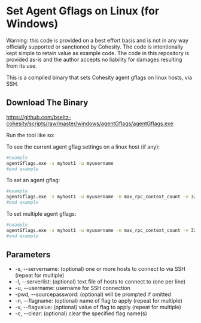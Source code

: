 # Set Agent Gflags on Linux (for Windows)

Warning: this code is provided on a best effort basis and is not in any way officially supported or sanctioned by Cohesity. The code is intentionally kept simple to retain value as example code. The code in this repository is provided as-is and the author accepts no liability for damages resulting from its use.

This is a compiled binary that sets Cohesity agent gflags on linux hosts, via SSH.

## Download The Binary

<https://github.com/bseltz-cohesity/scripts/raw/master/windows/agentGflags/agentGflags.exe>

Run the tool like so:

To see the current agent gflag settings on a linux host (if any):

```bash
#example
agentGflags.exe -s myhost1 -u myusername
#end example
```

To set an agent gflag:

```bash
#example
agentGflags.exe -s myhost1 -u myusername -n max_rpc_context_count -v 32
#end example
```

To set multiple agent gflags:

```bash
#example
agentGflags.exe -s myhost1 -u myusername -n max_rpc_context_count -v 32 -n grpc_server_cq_control_threads -v 2
#end example
```

## Parameters

* -s, --servername: (optional) one or more hosts to connect to via SSH (repeat for multiple)
* -l, --serverlist: (optional) text file of hosts to connect to (one per line)
* -u, --username: username for SSH connection
* -pwd, --sourcepassword: (optional) will be prompted if omitted
* -n, --flagname: (optional) name of flag to apply (repeat for multiple)
* -v, --flagvalue: (optional) value of flag to apply (repeat for multiple)
* -c, --clear: (optional) clear the specified flag name(s)
